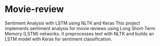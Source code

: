 # Movie-review
Sentiment Analysis with LSTM using NLTK and Keras
This project implements sentiment analysis for movie reviews using Long Short-Term Memory (LSTM) networks. It preprocesses text with NLTK and builds an LSTM model with Keras for sentiment classification.
